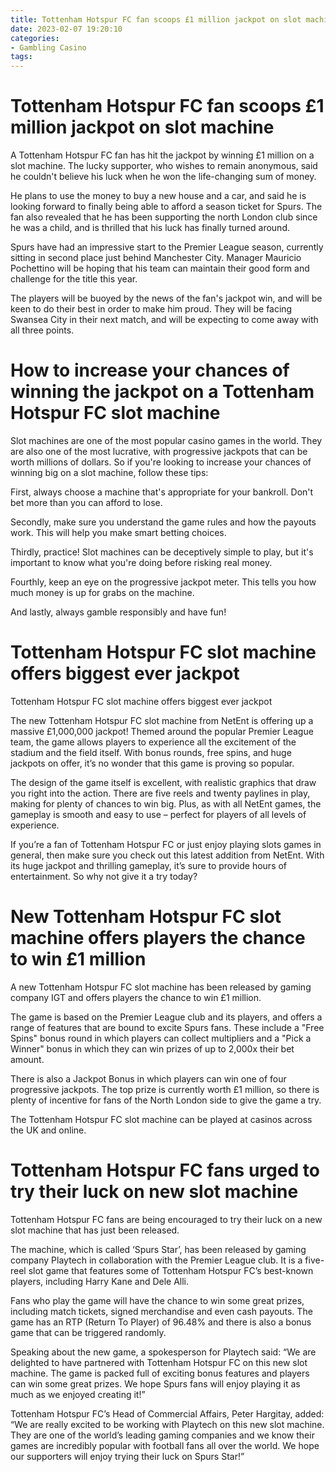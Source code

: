 ```yaml
---
title: Tottenham Hotspur FC fan scoops £1 million jackpot on slot machine
date: 2023-02-07 19:20:10
categories:
- Gambling Casino
tags:
---
```



#  Tottenham Hotspur FC fan scoops £1 million jackpot on slot machine

A Tottenham Hotspur FC fan has hit the jackpot by winning £1 million on a slot machine. The lucky supporter, who wishes to remain anonymous, said he couldn't believe his luck when he won the life-changing sum of money.

He plans to use the money to buy a new house and a car, and said he is looking forward to finally being able to afford a season ticket for Spurs. The fan also revealed that he has been supporting the north London club since he was a child, and is thrilled that his luck has finally turned around.

Spurs have had an impressive start to the Premier League season, currently sitting in second place just behind Manchester City. Manager Mauricio Pochettino will be hoping that his team can maintain their good form and challenge for the title this year.

The players will be buoyed by the news of the fan's jackpot win, and will be keen to do their best in order to make him proud. They will be facing Swansea City in their next match, and will be expecting to come away with all three points.

#  How to increase your chances of winning the jackpot on a Tottenham Hotspur FC slot machine

Slot machines are one of the most popular casino games in the world. They are also one of the most lucrative, with progressive jackpots that can be worth millions of dollars. So if you're looking to increase your chances of winning big on a slot machine, follow these tips:

First, always choose a machine that's appropriate for your bankroll. Don't bet more than you can afford to lose.

Secondly, make sure you understand the game rules and how the payouts work. This will help you make smart betting choices.

Thirdly, practice! Slot machines can be deceptively simple to play, but it's important to know what you're doing before risking real money.

Fourthly, keep an eye on the progressive jackpot meter. This tells you how much money is up for grabs on the machine.

And lastly, always gamble responsibly and have fun!

#  Tottenham Hotspur FC slot machine offers biggest ever jackpot

Tottenham Hotspur FC slot machine offers biggest ever jackpot

The new Tottenham Hotspur FC slot machine from NetEnt is offering up a massive £1,000,000 jackpot! Themed around the popular Premier League team, the game allows players to experience all the excitement of the stadium and the field itself. With bonus rounds, free spins, and huge jackpots on offer, it’s no wonder that this game is proving so popular.

The design of the game itself is excellent, with realistic graphics that draw you right into the action. There are five reels and twenty paylines in play, making for plenty of chances to win big. Plus, as with all NetEnt games, the gameplay is smooth and easy to use – perfect for players of all levels of experience.

If you’re a fan of Tottenham Hotspur FC or just enjoy playing slots games in general, then make sure you check out this latest addition from NetEnt. With its huge jackpot and thrilling gameplay, it’s sure to provide hours of entertainment. So why not give it a try today?

#  New Tottenham Hotspur FC slot machine offers players the chance to win £1 million

A new Tottenham Hotspur FC slot machine has been released by gaming company IGT and offers players the chance to win £1 million.

The game is based on the Premier League club and its players, and offers a range of features that are bound to excite Spurs fans. These include a "Free Spins" bonus round in which players can collect multipliers and a "Pick a Winner" bonus in which they can win prizes of up to 2,000x their bet amount.

There is also a Jackpot Bonus in which players can win one of four progressive jackpots. The top prize is currently worth £1 million, so there is plenty of incentive for fans of the North London side to give the game a try.

The Tottenham Hotspur FC slot machine can be played at casinos across the UK and online.

#  Tottenham Hotspur FC fans urged to try their luck on new slot machine

Tottenham Hotspur FC fans are being encouraged to try their luck on a new slot machine that has just been released.

The machine, which is called ‘Spurs Star’, has been released by gaming company Playtech in collaboration with the Premier League club. It is a five-reel slot game that features some of Tottenham Hotspur FC’s best-known players, including Harry Kane and Dele Alli.

Fans who play the game will have the chance to win some great prizes, including match tickets, signed merchandise and even cash payouts. The game has an RTP (Return To Player) of 96.48% and there is also a bonus game that can be triggered randomly.

Speaking about the new game, a spokesperson for Playtech said: “We are delighted to have partnered with Tottenham Hotspur FC on this new slot machine. The game is packed full of exciting bonus features and players can win some great prizes. We hope Spurs fans will enjoy playing it as much as we enjoyed creating it!”

Tottenham Hotspur FC’s Head of Commercial Affairs, Peter Hargitay, added: “We are really excited to be working with Playtech on this new slot machine. They are one of the world’s leading gaming companies and we know their games are incredibly popular with football fans all over the world. We hope our supporters will enjoy trying their luck on Spurs Star!”